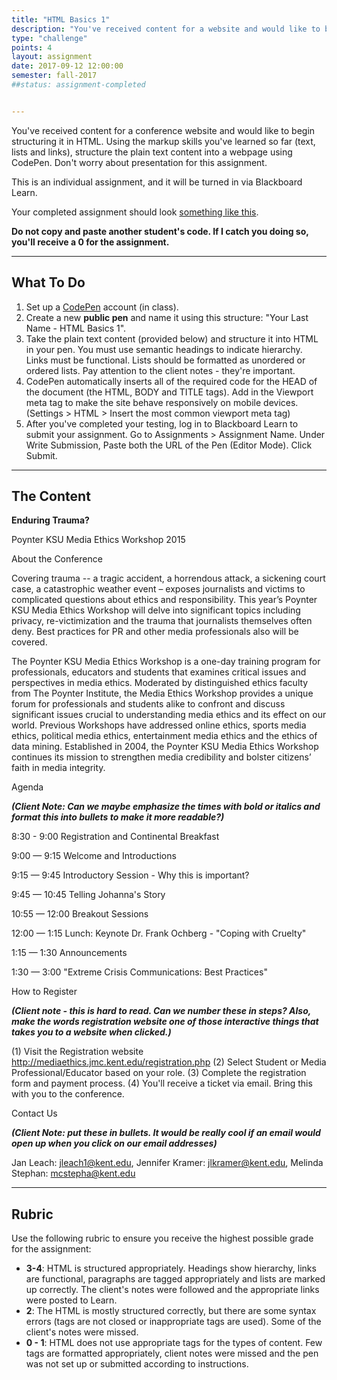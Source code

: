 ```yaml
---
title: "HTML Basics 1"
description: "You've received content for a website and would like to begin structuring it in HTML.  Using the markup skills you've learned so far (text, lists and links), structure the plain text content into a webpage using CodePen. "
type: "challenge"
points: 4
layout: assignment
date: 2017-09-12 12:00:00
semester: fall-2017
##status: assignment-completed


---
```


You've received content for a conference website and would like to begin structuring it in HTML.  Using the markup skills you've learned so far (text, lists and links), structure the plain text content into a webpage using CodePen.  Don't worry about presentation for this assignment.  

This is an individual assignment, and it will be turned in via Blackboard Learn.

Your completed assignment should look <a href="/img/html1.png">something like this</a>.  

**Do not copy and paste another student's code.  If I catch you doing so, you'll receive a 0 for the assignment.**

----

## What To Do

1. Set up a [CodePen](http://www.codepen.io) account (in class).
2. Create a new **public pen** and name it using this structure: "Your Last Name - HTML Basics 1".
3. Take the plain text content (provided below) and structure it into HTML in your pen.  You must use semantic headings to indicate hierarchy.  Links must be functional.  Lists should be formatted as unordered or ordered lists.   Pay attention to the client notes - they're important.
4. CodePen automatically inserts all of the required code for the HEAD of the document (the HTML, BODY and TITLE tags).  Add in the Viewport meta tag to make the site behave responsively on mobile devices. (Settings > HTML > Insert the most common viewport meta tag)
5. After you've completed your testing, log in to Blackboard Learn to submit your assignment.  Go to Assignments > Assignment Name.  Under Write Submission, Paste both the URL of the Pen (Editor Mode).  Click Submit.

----

## The Content

**Enduring Trauma?**

Poynter KSU Media Ethics Workshop 2015

About the Conference

Covering trauma -- a tragic accident, a horrendous attack, a sickening court case, a catastrophic weather event – exposes journalists and victims to complicated questions about ethics and responsibility. This year’s Poynter KSU Media Ethics Workshop will delve into significant topics including privacy, re-victimization and the trauma that journalists themselves often deny. Best practices for PR and other media professionals also will be covered.

The Poynter KSU Media Ethics Workshop is a one-day training program for professionals, educators and students that examines critical issues and perspectives in media ethics. Moderated by distinguished ethics faculty from The Poynter Institute, the Media Ethics Workshop provides a unique forum for professionals and students alike to confront and discuss significant issues crucial to understanding media ethics and its effect on our world. Previous Workshops have addressed online ethics, sports media ethics, political media ethics, entertainment media ethics and the ethics of data mining. Established in 2004, the Poynter KSU Media Ethics Workshop continues its mission to strengthen media credibility and bolster citizens’ faith in media integrity.

Agenda

***(Client Note: Can we maybe emphasize the times with bold or italics and format this into bullets to make it more readable?)***

8:30 - 9:00
Registration and Continental Breakfast

9:00 — 9:15 Welcome and Introductions

9:15 — 9:45 Introductory Session - Why this is important?

9:45 — 10:45 Telling Johanna's Story

10:55 — 12:00  Breakout Sessions

12:00 — 1:15  Lunch: Keynote Dr. Frank Ochberg - "Coping with Cruelty"

1:15 — 1:30 Announcements

1:30 — 3:00 "Extreme Crisis Communications: Best Practices"


How to Register

***(Client note - this is hard to read.  Can we number these in steps?  Also, make the words registration website one of those interactive things that takes you to a website when clicked.)***

(1) Visit the Registration website http://mediaethics.jmc.kent.edu/registration.php (2) Select Student or Media Professional/Educator based on your role. (3) Complete the registration form and payment process. (4) You'll receive a ticket via email.  Bring this with you to the conference.

Contact Us

***(Client Note: put these in bullets.  It would be really cool if an email would open up when you click on our email addresses)***

Jan Leach: jleach1@kent.edu, Jennifer Kramer: jlkramer@kent.edu, Melinda Stephan: mcstepha@kent.edu

----

## Rubric

Use the following rubric to ensure you receive the highest possible grade for the assignment:

* **3-4**: HTML is structured appropriately.  Headings show hierarchy, links are functional, paragraphs are tagged appropriately and lists are marked up correctly.  The client's notes were followed and the appropriate links were posted to Learn.
* **2**: The HTML is mostly structured correctly, but there are some syntax errors (tags are not closed or inappropriate tags are used).  Some of the client's notes were missed.
* **0 - 1**: HTML does not use appropriate tags for the types of content.  Few tags are formatted appropriately, client notes were missed and the pen was not set up or submitted according to instructions.  
